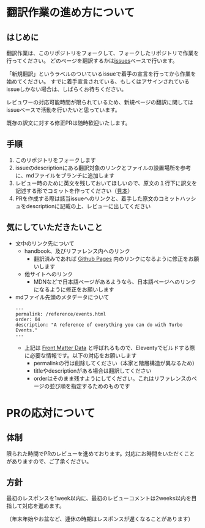 # 翻訳作業の進め方について
## はじめに
翻訳作業は、このリポジトリをフォークして、フォークしたリポジトリで作業を行ってください。
どのページを翻訳するかは[issues](https://github.com/everyleaf/hotwire_ja/issues)ベースで行います。

「新規翻訳」というラベルのついているissueで着手の宣言を行ってから作業を始めてください。
すでに着手宣言されている、もしくはアサインされているissueしかない場合は、しばらくお待ちください。

レビュワーの対応可能時間が限られているため、新規ページの翻訳に関してはissueベースで活動を行いたいと思っています。

既存の訳文に対する修正PRは随時歓迎いたします。

## 手順
1. このリポジトリをフォークします
2. issueのdescriptionにある翻訳対象のリンクとファイルの設置場所を参考に、mdファイルをブランチに追加します
3. レビュー時のために英文を残しておいてほしいので、原文の１行下に訳文を記述する形でコミットを作ってください（[見本](https://github.com/everyleaf/hotwire_ja/blob/a205170001cdf132abef928a1d9b7abea6293328/turbo/handbook/streams.md?plain=1)）
4. PRを作成する際は該当issueへのリンクと、着手した原文のコミットハッシュをdescriptionに記載の上、レビューに出してください

## 気にしていただきたいこと
- 文中のリンク先について
  - handbook、及びリファレンス内へのリンク
    - 翻訳済みであれば [Github Pages](https://everyleaf.github.io/hotwire_ja/) 内のリンクになるように修正をお願いします
  - 他サイトへのリンク
    - MDNなどで日本語ページがあるようなら、日本語ページへのリンクになるように修正をお願いします
- mdファイル先頭のメタデータについて
    ```
    ---
    permalink: /reference/events.html
    order: 04
    description: "A reference of everything you can do with Turbo Events."
    ---
    ```
  - 上記は [Front Matter Data](https://www.11ty.dev/docs/data-frontmatter/) と呼ばれるもので、Eleventyでビルドする際に必要な情報です。以下の対応をお願いします
    - permalinkの行は削除してください（本家と階層構造が異なるため）
    - titleやdescriptionがある場合は翻訳してください
    - orderはそのまま残すようにしてください。これはリファレンスのページの並び順を指定するためのものです


# PRの応対について
## 体制

限られた時間でPRのレビューを進めております。対応にお時間をいただくことがありますので、ご了承ください。

## 方針

最初のレスポンスを1week以内に、最初のレビューコメントは2weeks以内を目指して対応を進めます。

（年末年始やお盆など、連休の時期はレスポンスが遅くなることがあります）
